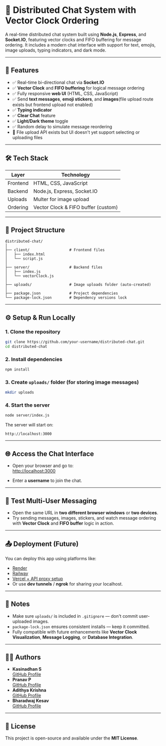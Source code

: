 # 💬 Distributed Chat System with Vector Clock Ordering

A real-time distributed chat system built using **Node.js**, **Express**, and **Socket.IO**, featuring vector clocks and FIFO buffering for message ordering. It includes a modern chat interface with support for text, emojis, image uploads, typing indicators, and dark mode.

---

## 🚀 Features

- ✅ Real-time bi-directional chat via **Socket.IO**
- ✅ **Vector Clock** and **FIFO buffering** for logical message ordering
- ✅ Fully responsive **web UI** (HTML, CSS, JavaScript)
- ✅ Send **text messages**, **emoji stickers**, and **images**(file upload route exists but frontend upload not enabled)
- ✅ **Typing indicator**
- ✅ **Clear Chat** feature
- ✅ **Light/Dark theme** toggle
- ✅ Random delay to simulate message reordering
- 📎 File upload API exists but UI doesn't yet support selecting or uploading files

---

## 🛠️ Tech Stack

| Layer     | Technology                         |
|-----------|-------------------------------------|
| Frontend  | HTML, CSS, JavaScript               |
| Backend   | Node.js, Express, Socket.IO         |
| Uploads   | Multer for image upload             |
| Ordering  | Vector Clock & FIFO buffer (custom) |

---

## 📁 Project Structure

```
distributed-chat/
│
├── client/                  # Frontend files
│   ├── index.html
│   └── script.js
│
├── server/                  # Backend files
│   ├── index.js
│   └── vectorClock.js
│
├── uploads/                 # Image uploads folder (auto-created)
│
├── package.json             # Project dependencies
└── package-lock.json        # Dependency versions lock
```

---

## ⚙️ Setup & Run Locally

### 1. Clone the repository

```bash
git clone https://github.com/your-username/distributed-chat.git
cd distributed-chat
```

### 2. Install dependencies

```bash
npm install
```

### 3. Create `uploads/` folder (for storing image messages)

```bash
mkdir uploads
```

### 4. Start the server

```bash
node server/index.js
```

The server will start on:

```
http://localhost:3000
```

---

## 🌐 Access the Chat Interface

- Open your browser and go to:  
  [http://localhost:3000](http://localhost:3000)

- Enter a **username** to join the chat.

---

## 👥 Test Multi-User Messaging

- Open the same URL in **two different browser windows** or **two devices**.
- Try sending messages, images, stickers, and watch message ordering with **Vector Clock** and **FIFO buffer** logic in action.

---

## 📤 Deployment (Future)

You can deploy this app using platforms like:

- [Render](https://render.com/)
- [Railway](https://railway.app/)
- [Vercel + API proxy setup](https://vercel.com/)
- Or use **dev tunnels** / **ngrok** for sharing your localhost.

---

## 📌 Notes

- Make sure `uploads/` is included in `.gitignore` — don't commit user-uploaded images.
- `package-lock.json` ensures consistent installs — keep it committed.
- Fully compatible with future enhancements like **Vector Clock Visualization**, **Message Logging**, or **Database Integration**.

---

## 👨‍💻 Authors

- **Kasinadhan S**  
  [GitHub Profile](https://github.com/kasinadhan-in)
- **Pranav P**  
  [GitHub Profile](https://github.com/Pranavp2004)
- **Adithya Krishna**  
  [GitHub Profile](https://github.com/user-name)
- **Bharadwaj Kesav**  
  [GitHub Profile](https://github.com/user-name)

---

## 📄 License

This project is open-source and available under the **MIT License**.
